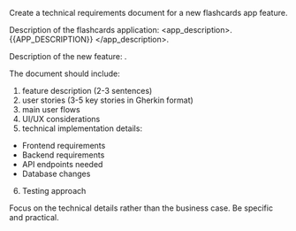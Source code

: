 Create a technical requirements document for a new flashcards app feature.

Description of the flashcards application:
<app_description>.
{{APP_DESCRIPTION}}
</app_description>.

Description of the new feature:
<your-plan-for-new-feature />.

The document should include:

1. feature description (2-3 sentences)
2. user stories (3-5 key stories in Gherkin format)
3. main user flows
4. UI/UX considerations
5. technical implementation details:

- Frontend requirements
- Backend requirements
- API endpoints needed
- Database changes

6. Testing approach

Focus on the technical details rather than the business case. Be specific and practical.
